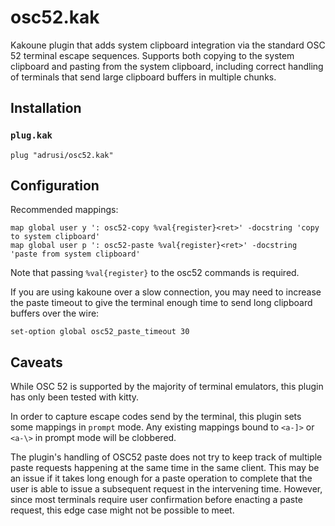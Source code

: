 # osc52.kak

Kakoune plugin that adds system clipboard integration via the standard OSC 52 terminal escape sequences.
Supports both copying to the system clipboard and pasting from the system clipboard, including correct handling of terminals that send large clipboard buffers in multiple chunks.

## Installation

### `plug.kak`

```kak
plug "adrusi/osc52.kak"
```

## Configuration

Recommended mappings:

```kak
map global user y ': osc52-copy %val{register}<ret>' -docstring 'copy to system clipboard'
map global user p ': osc52-paste %val{register}<ret>' -docstring 'paste from system clipboard'
```

Note that passing `%val{register}` to the osc52 commands is required.

If you are using kakoune over a slow connection, you may need to increase the paste timeout to give the terminal enough time to send long clipboard buffers over the wire:

```kak
set-option global osc52_paste_timeout 30
```

## Caveats

While OSC 52 is supported by the majority of terminal emulators, this plugin has only been tested with kitty.

In order to capture escape codes send by the terminal, this plugin sets some mappings in `prompt` mode.
Any existing mappings bound to `<a-]>` or `<a-\>` in prompt mode will be clobbered.

The plugin's handling of OSC52 paste does not try to keep track of multiple paste requests happening at the same time in the same client.
This may be an issue if it takes long enough for a paste operation to complete that the user is able to issue a subsequent request in the intervening time.
However, since most terminals require user confirmation before enacting a paste request, this edge case might not be possible to meet.
